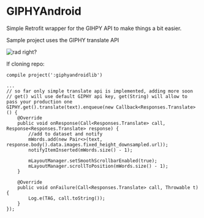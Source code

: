 # GIPHYAndroid

Simple Retrofit wrapper for the GIHPY API to make things a bit easier.

Sample project uses the GIPHY translate API 

![rad right?](https://raw.githubusercontent.com/trippedout/GIPHYAndroid/master/assets/in-action.gif)

If cloning repo:

    compile project(':giphyandroidlib')
  
    ...
    // so far only simple translate api is implemented, adding more soon
    // get() will use default GIPHY api key, get(String) will allow to pass your production one
    GIPHY.get().translate(text).enqueue(new Callback<Responses.Translate>() {
        @Override
        public void onResponse(Call<Responses.Translate> call, Response<Responses.Translate> response) {
            //add to dataset and notify 
            mWords.add(new Pair<>(text, response.body().data.images.fixed_height_downsampled.url));
            notifyItemInserted(mWords.size() - 1);
    
            mLayoutManager.setSmoothScrollbarEnabled(true);
            mLayoutManager.scrollToPosition(mWords.size() - 1);
        }
    
        @Override
        public void onFailure(Call<Responses.Translate> call, Throwable t) {
            Log.e(TAG, call.toString());
        }
    });
